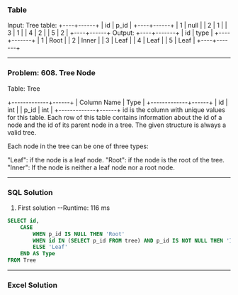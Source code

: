 ### Table

Input:
Tree table:
+----+------+
| id | p_id |
+----+------+
| 1 | null |
| 2 | 1 |
| 3 | 1 |
| 4 | 2 |
| 5 | 2 |
+----+------+
Output:
+----+-------+
| id | type |
+----+-------+
| 1 | Root |
| 2 | Inner |
| 3 | Leaf |
| 4 | Leaf |
| 5 | Leaf |
+----+-------+

<hr>

### Problem: 608. Tree Node

Table: Tree

+-------------+------+
| Column Name | Type |
+-------------+------+
| id | int |
| p_id | int |
+-------------+------+
id is the column with unique values for this table.
Each row of this table contains information about the id of a node and the id of its parent node in a tree.
The given structure is always a valid tree.

Each node in the tree can be one of three types:

"Leaf": if the node is a leaf node.
"Root": if the node is the root of the tree.
"Inner": If the node is neither a leaf node nor a root node.

<hr>

### SQL Solution

1. First solution
   --Runtime: 116 ms

```sql
SELECT id,
    CASE
        WHEN p_id IS NULL THEN 'Root'
        WHEN id IN (SELECT p_id FROM tree) AND p_id IS NOT NULL THEN 'Inner'
        ELSE 'Leaf'
    END AS Type
FROM Tree
```

<hr>

### Excel Solution
